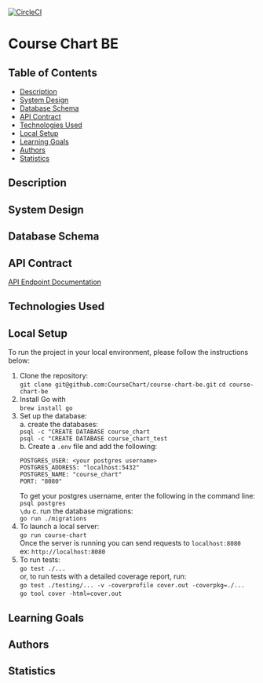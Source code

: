 [![CircleCI](https://circleci.com/gh/CourseChart/course-chart-be.svg?style=svg)](https://circleci.com/gh/circleci/circleci-docs)

# Course Chart BE

## Table of Contents
 - [Description](#description)
 - [System Design](#database-schema)
 - [Database Schema](#database-schema)
 - [API Contract](#api-contract)
 - [Technologies Used](#technologies-used)
 - [Local Setup](#local-setup)
 - [Learning Goals](#learning-goals)
 - [Authors](#authors)
 - [Statistics](#statistics)

## Description

## System Design

## Database Schema

## API Contract

[API Endpoint Documentation](https://documenter.getpostman.com/view/14310262/TzJpgevK)

## Technologies Used

## Local Setup
  To run the project in your local environment, please follow the instructions below:

  1. Clone the repository:<br>
    `git clone git@github.com:CourseChart/course-chart-be.git`
    `cd course-chart-be`
  2. Install Go with<br>
    `brew install go`
  3. Set up the database:<br>
    a. create the databases:<br>
      `psql -c "CREATE DATABASE course_chart`<br>
      `psql -c "CREATE DATABASE course_chart_test`<br>
    b. Create a `.env` file and add the following:
      ```
      POSTGRES_USER: <your postgres username>
      POSTGRES_ADDRESS: "localhost:5432"
      POSTGRES_NAME: "course_chart"
      PORT: "8080"
      ```
      To get your postgres username, enter the following in the command line:<br>
      `psql postgres`<br>
      `\du`
    c. run the database migrations:<br>
      `go run ./migrations`<br>
  4. To launch a local server:<br>
    `go run course-chart`<br>
    Once the server is running you can send requests to `localhost:8080`<br>
    ex: `http://localhost:8080`
  5. To run tests:<br>
    `go test ./...`<br>
    or, to run tests with a detailed coverage report, run:<br>
    `go test ./testing/... -v -coverprofile cover.out -coverpkg=./...`<br>
    `go tool cover -html=cover.out`<br>


## Learning Goals

## Authors

## Statistics
